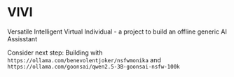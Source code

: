 # VIVI
Versatile Intelligent Virtual Individual - a project to build an offline generic AI Assisstant

Consider next step: Building with `https://ollama.com/benevolentjoker/nsfwmonika` and `https://ollama.com/goonsai/qwen2.5-3B-goonsai-nsfw-100k`